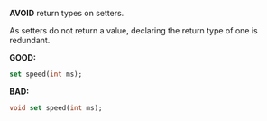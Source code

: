 **AVOID** return types on setters.

As setters do not return a value, declaring the return type of one is redundant.

**GOOD:**
```dart
set speed(int ms);
```

**BAD:**
```dart
void set speed(int ms);
```

